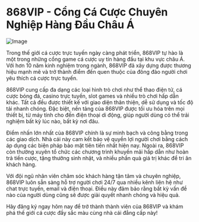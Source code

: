 # 868VIP - Cổng Cá Cược Chuyên Nghiệp Hàng Đầu Châu Á

![Image](https://github.com/user-attachments/assets/bd51ea9f-0666-407b-a7a7-98ead6de688c)

Trong thế giới cá cược trực tuyến ngày càng phát triển, 868VIP tự hào là một trong những cổng game cá cược uy tín hàng đầu tại khu vực châu Á. Với hơn 10 năm kinh nghiệm trong ngành, 868VIP đã xây dựng được thương hiệu mạnh mẽ và trở thành điểm đến quen thuộc của đông đảo người chơi yêu thích cá cược trực tuyến.

868VIP cung cấp đa dạng các loại hình trò chơi như thể thao điện tử, cá cược bóng đá, casino trực tuyến, slot games và nhiều trò chơi hấp dẫn khác. Tất cả đều được thiết kế với giao diện thân thiện, dễ sử dụng và tốc độ tải nhanh chóng. Đặc biệt, nền tảng của 868VIP được tối ưu hóa trên mọi thiết bị, từ máy tính cho đến điện thoại di động, giúp người dùng có thể trải nghiệm bất kỳ lúc nào, bất kỳ nơi đâu.

Điểm nhấn lớn nhất của 868VIP chính là sự minh bạch và công bằng trong các giao dịch. Nhà cái này cam kết bảo vệ quyền lợi người chơi bằng cách áp dụng các biện pháp bảo mật tiên tiến nhất hiện nay. Ngoài ra, 868VIP còn thường xuyên tổ chức các chương trình khuyến mãi hấp dẫn như hoàn trả tiền cược, tặng thưởng sinh nhật, và nhiều phần quà giá trị khác để tri ân khách hàng.

Với đội ngũ nhân viên chăm sóc khách hàng tận tâm và chuyên nghiệp, 868VIP luôn sẵn sàng hỗ trợ người chơi 24/7 qua nhiều kênh liên hệ như chat trực tuyến, email và điện thoại. Điều này đảm bảo rằng bất kỳ vấn đề nào của người dùng cũng sẽ được giải quyết nhanh chóng và hiệu quả.

Hãy đăng ký ngay hôm nay để trở thành thành viên của 868VIP và khám phá thế giới cá cược đầy sắc màu cùng nhà cái đẳng cấp này!